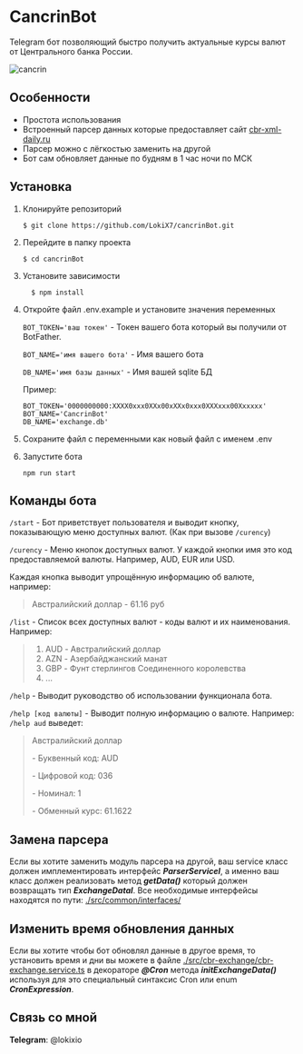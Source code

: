 **CancrinBot**
===

Telegram бот позволяющий быстро получить актуальные курсы валют от Центрального банка России.

![cancrin](https://github.com/LokiX7/cancrinBot/assets/73707133/ab32c9c3-afee-4c73-abd5-d08c0e380146)

Особенности
---
  + Простота использования
  + Встроенный парсер данных которые предоставляет сайт [cbr-xml-daily.ru](https://www.cbr-xml-daily.ru/)
  + Парсер можно с лёгкостью заменить на другой
  + Бот сам обновляет данные по будням в 1 час ночи по МСК
  

Установка
---

1. Клонируйте репозиторий
    ```
    $ git clone https://github.com/LokiX7/cancrinBot.git
    ```
2. Перейдите в папку проекта
    ```
    $ cd cancrinBot
    ```
3. Установите зависимости
    ```
      $ npm install
    ```
4. Откройте файл .env.example и установите значения переменных

    `BOT_TOKEN='ваш токен'` - Токен вашего бота который вы получили от BotFather.
    
    `BOT_NAME='имя вашего бота'` - Имя вашего бота
    
    `DB_NAME='имя базы данных'` - Имя вашей sqlite БД

    Пример:

    ```
    BOT_TOKEN='0000000000:XXXX0xxx0XXx00xXXx0xxx0XXXxxx00Xxxxxx'
    BOT_NAME='CancrinBot'
    DB_NAME='exchange.db'
    ```
5. Сохраните файл с переменными как новый файл с именем .env 

6. Запустите бота
    ```
    npm run start
    ```
Команды бота
---

`/start` - Бот приветствует пользователя и выводит кнопку, показывающую меню доступных валют. (Как при вызове `/curency`)

`/curency` - Меню кнопок доступных валют. У каждой кнопки имя это код предоставляемой валюты. Например, AUD, EUR или USD. 

Каждая кнопка выводит упрощённую информацию об валюте, например: 
  > Австралийский доллар - 61.16 руб

`/list` - Список всех доступных валют - коды валют и их наименования. Например:
  >1. AUD - Австралийский доллар
  >2. AZN - Азербайджанский манат
  >3. GBP - Фунт стерлингов Соединенного королевства
  >4. ...

`/help` - Выводит руководство об использовании функционала бота.

`/help [код валюты]` - Выводит полную информацию о валюте. Например: `/help aud` выведет:
  >Австралийский доллар
   >
   >\- Буквенный код: AUD
   >
   >\- Цифровой код: 036
   >
   >\- Номинал: 1
   >
   >\- Обменный курс: 61.1622

Замена парсера
---

Если вы хотите заменить модуль парсера на другой, ваш service класс должен имплементировать интерфейс ***ParserServiceI***, а именно ваш класс должен реализовать метод ***getData()*** который должен возвращать тип ***ExchangeDataI***. Все необходимые интерфейсы находятся по пути:
[./src/common/interfaces/](./src/common/interfaces/)

Изменить время обновления данных
---

Если вы хотите чтобы бот обновлял данные в другое время, то установить время и дни вы можете в  файле [./src/cbr-exchange/cbr-exchange.service.ts](./src/cbr-exchange/cbr-exchange.service.ts) в декораторе ***@Cron*** метода ***initExchangeData()*** используя для это специальный синтаксис Cron или enum ***CronExpression***.

Связь со мной
--- 

**Telegram**: @lokixio
